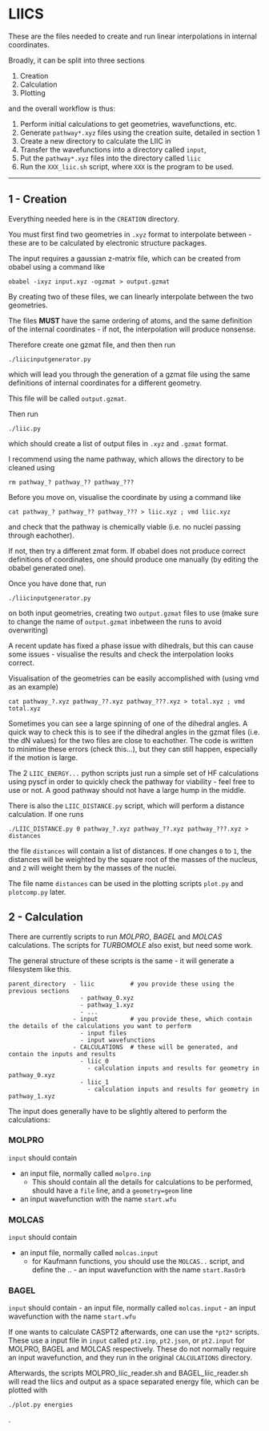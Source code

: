 # LIICS

These are the files needed to create and run linear interpolations in internal coordinates.

Broadly, it can be split into three sections

1) Creation
2) Calculation
3) Plotting

and the overall workflow is thus:

1) Perform initial calculations to get geometries, wavefunctions, etc.
2) Generate `pathway*.xyz` files using the creation suite, detailed in section 1
3) Create a new directory to calculate the LIIC in
4) Transfer the wavefunctions into a directory called `input`,
5) Put the `pathway*.xyz` files into the directory called `liic`
6) Run the `XXX_liic.sh` script, where `XXX` is the program to be used.

-----

## 1 - Creation

Everything needed here is in the `CREATION` directory.

You must first find two geometries in `.xyz` format to interpolate between - these are to be calculated by electronic structure packages.

The input requires a gaussian z-matrix file, which can be created from obabel using a command like

```
obabel -ixyz input.xyz -ogzmat > output.gzmat
```

By creating two of these files, we can linearly interpolate between the two geometries.

The files **MUST** have the same ordering of atoms, and the same definition of the internal coordinates - if not, the interpolation will produce nonsense.

Therefore create one gzmat file, and then then run 

```
./liicinputgenerator.py
```

which will lead you through the generation of a gzmat file using the same definitions of internal coordinates for a different geometry.

This file will be called `output.gzmat`.

Then run 

```
./liic.py
```
which should create a list of output files in `.xyz` and `.gzmat` format.

I recommend using the name pathway, which allows the directory to be cleaned using

```
rm pathway_? pathway_?? pathway_???
```

Before you move on, visualise the coordinate by using a command like

```
cat pathway_? pathway_?? pathway_??? > liic.xyz ; vmd liic.xyz
```

and check that the pathway is chemically viable (i.e. no nuclei passing through eachother).

If not, then try a different zmat form. If obabel does not produce correct definitions of coordinates, one should produce one manually (by editing the obabel generated one). 

Once you have done that, run  

```
./liicinputgenerator.py
```

on both input geometries, creating two `output.gzmat` files to use (make sure to change the name of `output.gzmat` inbetween the runs to avoid overwriting)

A recent update has fixed a phase issue with dihedrals, but this can cause some issues - visualise the results and check the interpolation looks correct.

Visualisation of the geometries can be easily accomplished with (using vmd as an example)
```
cat pathway_?.xyz pathway_??.xyz pathway_???.xyz > total.xyz ; vmd total.xyz
```

Sometimes you can see a large spinning of one of the dihedral angles. A quick way to check this is to see if the dihedral angles in the gzmat files (i.e. the dN values) for the two files are close to eachother. The code is written to minimise these errors (check this...), but they can still happen, especially if the motion is large.

The 2 `LIIC_ENERGY...` python scripts just run a simple set of HF calculations using pyscf in order to quickly check the pathway for viability - feel free to use or not. A good pathway should not have a large hump in the middle.

There is also the `LIIC_DISTANCE.py` script, which will perform a distance calculation. If one runs 
```
./LIIC_DISTANCE.py 0 pathway_?.xyz pathway_??.xyz pathway_???.xyz > distances
```
the file `distances` will contain a list of distances. If one changes `0` to `1`, the distances will be weighted by the square root of the masses of the nucleus, and `2` will weight them by the masses of the nuclei.

The file name `distances` can be used in the plotting scripts `plot.py` and `plotcomp.py` later.

## 2 - Calculation

There are currently scripts to run *MOLPRO*, *BAGEL* and *MOLCAS* calculations. The scripts for *TURBOMOLE* also exist, but need some work.

The general structure of these scripts is the same - it will generate a filesystem like this.

```
parent_directory  - liic          # you provide these using the previous sections
                    - pathway_0.xyz
                    - pathway_1.xyz
                    - ...
                  - input         # you provide these, which contain the details of the calculations you want to perform
                    - input files
                    - input wavefunctions
                  - CALCULATIONS  # these will be generated, and contain the inputs and results
                    - liic_0
                      - calculation inputs and results for geometry in pathway_0.xyz
                    - liic_1
                      - calculation inputs and results for geometry in pathway_1.xyz
```



The input does generally have to be slightly altered to perform the calculations:

### MOLPRO

`input` should contain  
- an input file, normally called `molpro.inp`
  - This should contain all the details for calculations to be performed, should have a `file` line, and a `geometry=geom` line
- an input wavefunction with the name `start.wfu`

### MOLCAS

`input` should contain  
- an input file, normally called `molcas.input`
  - for Kaufmann functions, you should use the `MOLCAS..` script, and define the ..
                        - an input wavefunction with the name `start.RasOrb`

### BAGEL

`input` should contain  - an input file, normally called `molcas.input`
                        - an input wavefunction with the name `start.wfu`
                        

If one wants to calculate CASPT2 afterwards, one can use the `*pt2*` scripts. These use a input file in `input` called `pt2.inp`, `pt2.json`, or `pt2.input` for MOLPRO, BAGEL and MOLCAS respectively. These do not normally require an input wavefunction, and they run in the original `CALCULATIONS` directory.

Afterwards, the scripts MOLPRO_liic_reader.sh and BAGEL_liic_reader.sh will read the liics and output as a space separated energy file, which can be plotted with

```
./plot.py energies
```
.
